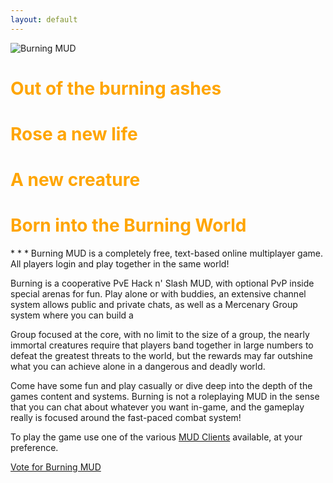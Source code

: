 ```yaml
---
layout: default
---
```

<style>
h1 {
    color: orange;
}
</style>
<h7><img src="{{ site.baseurl }} {% link /images/BurningMUD_ASCII_bright.png %} " alt="Burning MUD"></h7>
<div class="center">
<h1>Out of the burning ashes</h1>
<h1>Rose a new life</h1>
<h1>A new creature</h1>
<h1>Born into the Burning World</h1>
</div>
* * *
Burning MUD is a completely free, text-based online multiplayer game. All players login and play together in the same world!

Burning is a cooperative PvE Hack n' Slash MUD, with optional PvP inside special arenas for fun. Play alone or with buddies, an extensive channel system allows public and private chats, as well as a Mercenary Group system where you can build a 


Group focused at the core, with no limit to the size of a group, the nearly immortal creatures require that players band together in large numbers to defeat the greatest threats to the world, but the rewards may far outshine what you can achieve alone in a dangerous and deadly world.

Come have some fun and play casually or dive deep into the depth of the games content and systems. Burning is not a roleplaying MUD in the sense that you can chat about whatever you want in-game, and the gameplay really is focused around the fast-paced combat system!

To play the game use one of the various [MUD Clients](mud_clients.markdown) available, at your preference.

[Vote for Burning MUD](/vote.markdown)